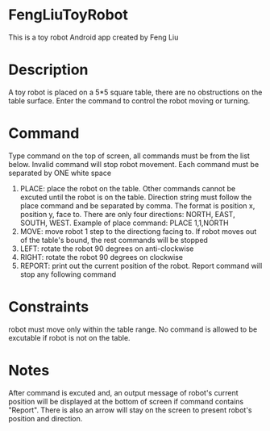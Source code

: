 # FengLiuToyRobot
This is a toy robot Android app created by Feng Liu

# Description
A toy robot is placed on a 5*5 square table, there are no obstructions on the table surface. Enter the command to control the robot moving or turning.

# Command
Type command on the top of screen, all commands must be from the list below. Invalid command will stop robot movement. Each command must be separated by ONE white space
1. PLACE: place the robot on the table. Other commands cannot be excuted until the robot is on the table. Direction string must follow the place command and be separated by comma. The format is position x, position y, face to. There are only four directions: NORTH, EAST, SOUTH, WEST. Example of place command: PLACE 1,1,NORTH 
2. MOVE: move robot 1 step to the directiong facing to. If robot moves out of the table's bound, the rest commands will be stopped
3. LEFT: rotate the robot 90 degrees on anti-clockwise
4. RIGHT: rotate the robot 90 degrees on clockwise
5. REPORT: print out the current position of the robot. Report command will stop any following command

# Constraints
robot must move only within the table range. No command is allowed to be excutable if robot is not on the table.

# Notes
After command is excuted and, an output message of robot's current position will be displayed at the bottom of screen if command contains "Report". There is also an arrow will stay on the screen to present robot's position and direction. 
